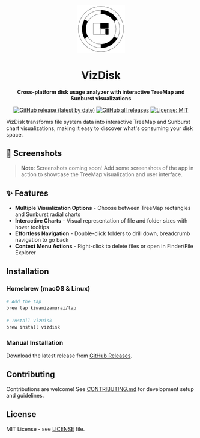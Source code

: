 <div align="center">

<img src="build/icon.svg" alt="VizDisk Logo" width="128" height="128">

# VizDisk

**Cross-platform disk usage analyzer with interactive TreeMap and Sunburst visualizations**

[![GitHub release (latest by date)](https://img.shields.io/github/v/release/kiwamizamurai/vizdisk)](https://github.com/kiwamizamurai/vizdisk/releases)
[![GitHub all releases](https://img.shields.io/github/downloads/kiwamizamurai/vizdisk/total)](https://github.com/kiwamizamurai/vizdisk/releases)
[![License: MIT](https://img.shields.io/badge/License-MIT-blue.svg)](https://opensource.org/licenses/MIT)

</div>

VizDisk transforms file system data into interactive TreeMap and Sunburst chart visualizations, making it easy to discover what's consuming your disk space.

## 📸 Screenshots

> **Note**: Screenshots coming soon! Add some screenshots of the app in action to showcase the TreeMap visualization and user interface.

## ✨ Features

- **Multiple Visualization Options** - Choose between TreeMap rectangles and Sunburst radial charts
- **Interactive Charts** - Visual representation of file and folder sizes with hover tooltips
- **Effortless Navigation** - Double-click folders to drill down, breadcrumb navigation to go back
- **Context Menu Actions** - Right-click to delete files or open in Finder/File Explorer

## Installation

### Homebrew (macOS & Linux)

```bash
# Add the tap
brew tap kiwamizamurai/tap

# Install VizDisk
brew install vizdisk
```

### Manual Installation

Download the latest release from [GitHub Releases](https://github.com/kiwamizamurai/vizdisk/releases).

## Contributing

Contributions are welcome! See [CONTRIBUTING.md](./CONTRIBUTING.md) for development setup and guidelines.

## License

MIT License - see [LICENSE](LICENSE) file.

